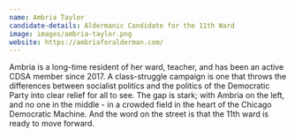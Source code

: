 ```yaml
---
name: Ambria Taylor
candidate-details: Aldermanic Candidate for the 11th Ward
image: images/ambria-taylor.png
website: https://ambriaforalderman.com/
---
```


Ambria is a long-time resident of her ward, teacher, and has been an active CDSA member since 2017. A class-struggle campaign is one that throws the differences between socialist politics and the politics of the Democratic Party into clear relief for all to see. The gap is stark; with Ambria on the left, and no one in the middle - in a crowded field in the heart of the Chicago Democratic Machine. And the word on the street is that the 11th ward is ready to move forward.
